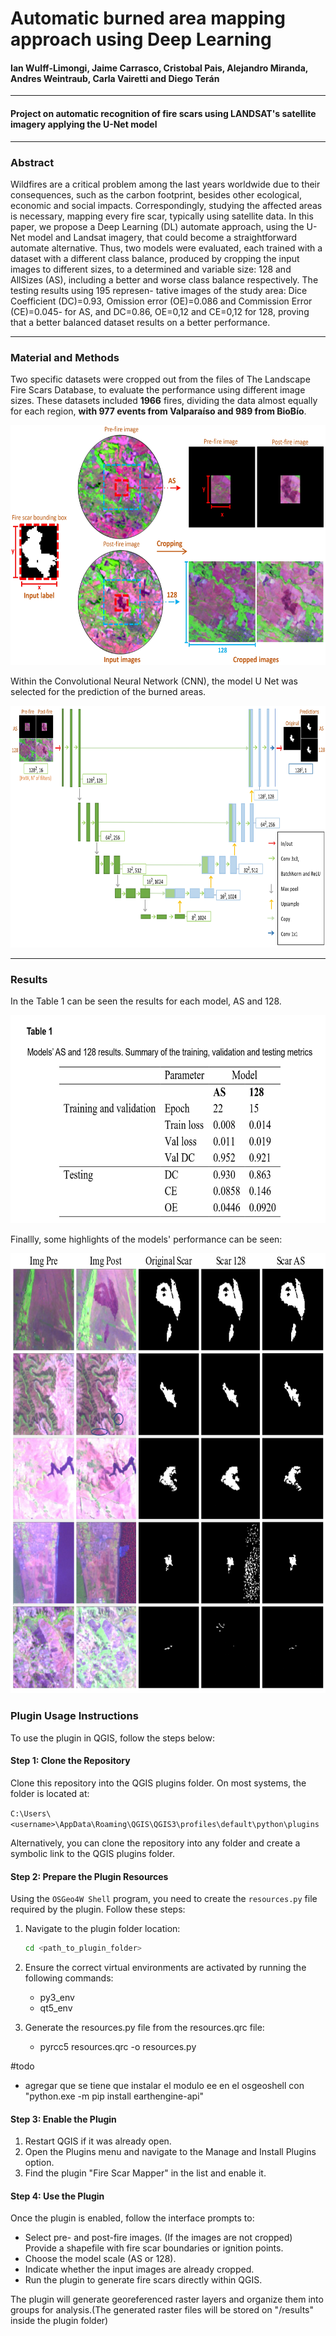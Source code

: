 # Automatic burned area mapping approach using Deep Learning 

#### Ian Wulff-Limongi, Jaime Carrasco, Cristobal Pais, Alejandro Miranda, Andres Weintraub, Carla Vairetti and Diego Terán
---
#### Project on automatic recognition of fire scars using LANDSAT's satellite imagery applying the U-Net model
---
### Abstract 

Wildfires are a critical problem among the last years worldwide due to their consequences, such
as the carbon footprint, besides other ecological, economic and social impacts. Correspondingly,
studying the affected areas is necessary, mapping every fire scar, typically using satellite data.
In this paper, we propose a Deep Learning (DL) automate approach, using the U-Net model and
Landsat imagery, that could become a straightforward automate alternative. Thus, two models
were evaluated, each trained with a dataset with a different class balance, produced by cropping
the input images to different sizes, to a determined and variable size: 128 and AllSizes (AS),
including a better and worse class balance respectively. The testing results using 195 represen-
tative images of the study area: Dice Coefficient (DC)=0.93, Omission error (OE)=0.086 and
Commission Error (CE)=0.045- for AS, and DC=0.86, OE=0,12 and CE=0,12 for 128, proving
that a better balanced dataset results on a better performance.

---
### Material and Methods

Two specific datasets were cropped out from the files of The Landscape Fire Scars Database, to evaluate the performance using different image sizes. These datasets included **1966** fires, dividing the data almost equally for each region, **with 977 events from Valparaíso and 989 from BioBío**. 

<img src="images/methods_data.jpg" width="615" height="384">

Within the Convolutional Neural Network (CNN), the model U Net was selected for the prediction of the burned areas.

<img src="images/u_net.jpg" width="755" height="387">

---

### Results

In the Table 1 can be seen the results for each model, AS and 128.

<img src="images/Results.jpg" width="642" height="333">

Finallly, some highlights of the models' performance can be seen:

<img src="images/performance_sum.jpg" width="732" height="704">

### Plugin Usage Instructions

To use the plugin in QGIS, follow the steps below:

#### Step 1: Clone the Repository
Clone this repository into the QGIS plugins folder. On most systems, the folder is located at:

`C:\Users\<username>\AppData\Roaming\QGIS\QGIS3\profiles\default\python\plugins`

Alternatively, you can clone the repository into any folder and create a symbolic link to the QGIS plugins folder.

#### Step 2: Prepare the Plugin Resources
Using the `OSGeo4W Shell` program, you need to create the `resources.py` file required by the plugin. Follow these steps:

1. Navigate to the plugin folder location:
   ```bash
   cd <path_to_plugin_folder>
   
2. Ensure the correct virtual environments are activated by running the following commands:
   - py3_env
   - qt5_env
     
3. Generate the resources.py file from the resources.qrc file:
   - pyrcc5 resources.qrc -o resources.py

#todo
- agregar que se tiene que instalar el modulo ee en el osgeoshell con "python.exe -m pip install earthengine-api"

#### Step 3: Enable the Plugin
1) Restart QGIS if it was already open.
2) Open the Plugins menu and navigate to the Manage and Install Plugins option.
3) Find the plugin "Fire Scar Mapper" in the list and enable it.

#### Step 4: Use the Plugin
Once the plugin is enabled, follow the interface prompts to:

- Select pre- and post-fire images.
(If the images are not cropped) Provide a shapefile with fire scar boundaries or ignition points.
- Choose the model scale (AS or 128).
- Indicate whether the input images are already cropped.
- Run the plugin to generate fire scars directly within QGIS.
  
The plugin will generate georeferenced raster layers and organize them into groups for analysis.(The generated raster files will be stored on "/results" inside the plugin folder)
